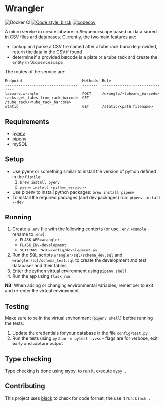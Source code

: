 # Wrangler

![Docker CI](https://github.com/sanger/wrangler/workflows/Docker%20CI/badge.svg)
[![Code style: black](https://img.shields.io/badge/code%20style-black-000000.svg)](https://github.com/psf/black)
[![codecov](https://codecov.io/gh/sanger/wrangler/branch/develop/graph/badge.svg)](https://codecov.io/gh/sanger/wrangler)

A micro service to create labware in Sequencescape based on data stored in CSV files and databases.
Currently, the two main features are:

* lookup and parse a CSV file named after a tube rack barcode provided, return the data in the CSV
if found
* determine if a provided barcode is a plate or a tube rack and create the entity in Sequencescape

The routes of the service are:

    Endpoint                           Methods  Rule
    ---------------------------------  -------  ------------------------------
    labware.wrangle                    POST     /wrangle/<labware_barcode>
    racks.get_tubes_from_rack_barcode  GET      /tube_rack/<tube_rack_barcode>
    static                             GET      /static/<path:filename>

## Requirements

* [pyenv](https://github.com/pyenv/pyenv)
* [pipenv](https://pipenv.pypa.io/en/latest/)
* mySQL

## Setup

* Use pyenv or something similar to install the version of python
defined in the `Pipfile`:
  1. `brew install pyenv`
  2. `pyenv install <python_version>`
* Use pipenv to install python packages: `brew install pipenv`
* To install the required packages (and dev packages) run: `pipenv install --dev`

## Running

1. Create a `.env` file with the following contents (or use `.env.example` - rename to `.env`):
    * `FLASK_APP=wrangler`
    * `FLASK_ENV=development`
    * `SETTINGS_PATH=config/development.py`
1. Run the SQL scripts `wrangler/sql/schema_dev.sql` and `wrangler/sql/schema_test.sql` to create
the development and test databases and their tables.
1. Enter the python virtual environment using `pipenv shell`
1. Run the app using `flask run`

__NB:__ When adding or changing environmental variables, remember to exit and re-enter the virtual
environment.

## Testing

Make sure to be in the virtual environment (`pipenv shell`) before running the tests:

1. Update the credentials for your database in the file `config/test.py`
1. Run the tests using `python -m pytest -vvsx` - flags are for verbose, exit early and capture
output

## Type checking

Type checking is done using mypy, to run it, execute `mypy .`

## Contributing

This project uses [black](https://github.com/psf/black) to check for code format, the use it run:
`black .`
